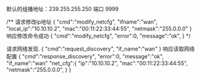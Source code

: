 
默认的组播地址：239.255.255.250 端口 9999


/**
请求修改ip地址
{
	"cmd":"modify_netcfg",
	"ifname":"wan",
	"local_ip":"10.10.10.2",
	"mac":"00:11:22:33:44:55",
	"netmask":"255.0.0.0"
}
响应修改命令成功
{
	"cmd":"modify_netcfg",
	"error":0,
	"message":"ok",
}
 */


 请求网络发现.
 {
 	"cmd":"request_discovery",
 	"if_name":"wan"
 }
 响应读取网络配置
 {
 	"cmd":"response_discovery",
 	"error":0,
 	"message":"ok",
 	"if_name":"wan"
 	"net_cfg":{
 		"ip":"10.10.10.2",
 		"mac":"00:11:22:33:44:55",
 		"netmask":"255.0.0.0",
 	}
 }